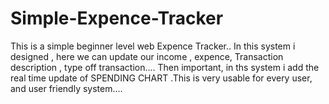 # Simple-Expence-Tracker
This is a simple beginner level web Expence Tracker.. In this system i designed , here we can update  our income , expence, Transaction description , type off transaction.... Then important, in ths system i add the real time update of  SPENDING CHART .This is very usable for every user, and user friendly system....
